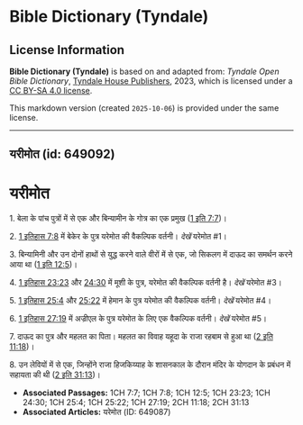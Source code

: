 # Bible Dictionary (Tyndale)

## License Information

**Bible Dictionary (Tyndale)** is based on and adapted from: _Tyndale Open Bible Dictionary_, [Tyndale House Publishers](https://tyndaleopenresources.com/), 2023, which is licensed under a [CC BY-SA 4.0 license](https://creativecommons.org/licenses/by-sa/4.0/legalcode.en).

This markdown version (created `2025-10-06`) is provided under the same license.



--------------------------------

## यरीमोत (id: 649092)

यरीमोत
======

1\. बेला के पांच पुत्रों में से एक और बिन्यामीन के गोत्र का एक प्रमुख ([1 इति 7:7](https://ref.ly/1Chr7:7))।

2\. [1 इतिहास 7:8](https://ref.ly/1Chr7:8) में बेकेर के पुत्र यरेमोत की वैकल्पिक वर्तनी। *देखें* यरेमोत \#1।

3\. बिन्यामिनी और उन दोनों हाथों से युद्ध करने वाले वीरों में से एक, जो सिकलग में दाऊद का समर्थन करने आया था ([1 इति 12:5](https://ref.ly/1Chr12:5))। 

4\. [1 इतिहास 23:23](https://ref.ly/1Chr23:23) और [24:30](https://ref.ly/1Chr24:30) में मूशी के पुत्र, यरेमोत की वैकल्पिक वर्तनी है। *देखें* यरेमोत \#3।

5\. [1 इतिहास 25:4](https://ref.ly/1Chr25:4) और [25:22](https://ref.ly/1Chr25:22) में हेमान के पुत्र यरेमोत की वैकल्पिक वर्तनी। *देखें* यरेमोत \#4।

6\. [1 इतिहास 27:19](https://ref.ly/1Chr27:19) में अज्रीएल के पुत्र यरेमोत के लिए एक वैकल्पिक वर्तनी। *देखें* यरेमोत \#5।

7\. दाऊद का पुत्र और महलत का पिता। महलत का विवाह यहूदा के राजा रहबाम से हुआ था ([2 इति 11:18](https://ref.ly/2Chr11:18))।

8\. उन लेवियों में से एक, जिन्होंने राजा हिजकिय्याह के शासनकाल के दौरान मंदिर के योगदान के प्रबंधन में सहायता की थी ([2 इति 31:13](https://ref.ly/2Chr31:13))।

* **Associated Passages:** 1CH 7:7; 1CH 7:8; 1CH 12:5; 1CH 23:23; 1CH 24:30; 1CH 25:4; 1CH 25:22; 1CH 27:19; 2CH 11:18; 2CH 31:13
* **Associated Articles:** यरेमोत (ID: 649087)

